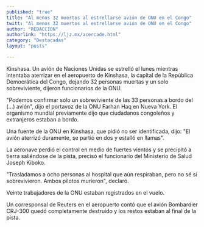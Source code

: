 ```yaml
---
published: "true"
title: "Al menos 32 muertos al estrellarse avión de ONU en el Congo"
twitt: "Al menos 32 muertos al estrellarse avión de ONU en el Congo"
author: "REDACCION"
authorlink: "https://ljz.mx/acercade.html"
category: "Destacadas"
layout: "posts"

---
```



  Kinshasa. Un avión de Naciones Unidas se estrelló el lunes mientras intentaba aterrizar en el aeropuerto de Kinshasa, la capital de la República Democrática del Congo, dejando 32 personas muertas y un solo sobreviviente, dijeron funcionarios de la ONU.



  "Podemos confirmar solo un sobreviviente de las 33 personas a bordo del (...) avión", dijo el portavoz de la ONU Farhan Haq en Nueva York. El organismo mundial previamente dijo que ciudadanos congoleños y extranjeros estaban a bordo.



  Una fuente de la ONU en Kinshasa, que pidió no ser identificada, dijo: "El avión aterrizó duramente, se partió en dos y estalló en llamas".



  La aeronave perdió el control en medio de fuertes vientos y se precipitó a tierra saliéndose de la pista, precisó el funcionario del Ministerio de Salud Joseph Kiboko.



  "Trasladamos a ocho personas al hospital que aún respiraban, pero no sé si sobrevivieron. Ambos pilotos murieron", declaró.



  Veinte trabajadores de la ONU estaban registrados en el vuelo.



  Un corresponsal de Reuters en el aeropuerto contó que el avión Bombardier CRJ-300 quedó completamente destruido y los restos estaban al final de la pista.

